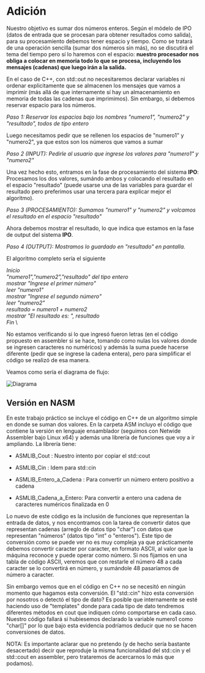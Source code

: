 # Adición


Nuestro objetivo es sumar dos números enteros. Según el módelo de IPO (datos de entrada que se procesan para obtener resultados como salida), para su procesamiento debemos tener espacio y tiempo. Como se tratará de una operación sencilla (sumar dos números sin más), no se discutirá el tema del tiempo pero sí lo haremos con el espacio: **nuestro procesador nos obliga a colocar en memoria todo lo que se procesa, incluyendo los mensajes (cadenas) que luego irán a la salida.**

En el caso de C++, con std::out no necesitaremos declarar variables ni ordenar explicitamente que se almacenen los mensajes que vamos a imprimir (más allá de que internamente sí hay un almacenamiento en memoria de todas las cadenas que imprimimos). Sin embargo, sí debemos reservar espacio para los números. 

*Paso 1: Reservar los espacios bajo los nombres "numero1", "numero2" y "resultado", todos de tipo entero*

Luego necesitamos pedir que se rellenen los espacios de "numero1" y "numero2", ya que estos son los números que
vamos a sumar

*Paso 2 (INPUT): Pedirle al usuario que ingrese los valores para "numero1" y "numero2"*

Una vez hecho esto, entramos en la fase de procesamiento del sistema **IPO**: Procesamos los dos valores, sumándo ambos
y colocando el resultado en el espacio "resultado" (puede usarse una de las variables para guardar el resultado pero
preferimos usar una tercera para explicar mejor el algoritmo).

*Paso 3 (PROCESAMIENTO):  Sumamos "numero1" y "numero2" y volcamos el resultado en el espacio "resultado"*

Ahora debemos mostrar el resultado, lo que indica que estamos en la fase de output del sistema **IPO**.

*Paso 4 (OUTPUT):  Mostramos lo guardado en "resultado" en pantalla.*


El algoritmo completo sería el siguiente

*Inicio \
   "numero1","numero2","resultado" del tipo entero  \
    mostrar "Ingrese el primer número" \
    leer "numero1" \
    mostrar "Ingrese el segundo número" \
    leer "numero2" \
    resultado = numero1 + numero2 \
    mostrar "El resultado es: ", resultado \
Fin* \

No estamos verificando si lo que ingresó fueron letras (en el código propuesto en assembler si se hace, tomando
como nulas los valores donde se ingresen caracteres no numéricos) y además la suma puede hacerse diferente (pedir que se ingrese la cadena entera), pero para simplificar el código se realizó de esa manera.

Veamos como sería el diagrama de flujo:


![Diagrama](https://github.com/Ferig83/AED/blob/master/DD-Adici%C3%B3n/diagrama.png)


## Versión en NASM

En este trabajo práctico se incluye el código en C++ de un algoritmo simple en donde se suman 
dos valores. En la carpeta ASM incluyo el código que contiene la versión en lenguaje ensamblador
(seguimos con Netwide Assembler bajo Linux x64) y además una librería de funciones que
voy a ir ampliando. La librería tiene:


* ASMLIB_Cout  : Nuestro intento por copiar el std::cout

* ASMLIB_Cin   : Idem para std::cin

* ASMLIB_Entero_a_Cadena : Para convertir un número entero positivo a cadena

* ASMLIB_Cadena_a_Entero: Para convertir a entero una cadena de caracteres numéricos finalizada en 0


Lo nuevo de este código es la inclusión de funciones que representan la entrada de datos, y nos encontramos
con la tarea de convertir datos que representan cadenas (arreglo de datos tipo "char") con datos que 
representan "números" (datos tipo "int" o "enteros"). Este tipo de conversión como se puede ver no es muy 
compleja ya que prácticamente debemos convertir caracter por caracter, en formato ASCII, al valor que la
máquina reconoce y puede operar como número. Si nos fijamos en una tabla de código ASCII, veremos que
con restarle el número 48 a cada caracter se lo convertirá en número, y sumándole 48 pasaríamos de 
número a caracter.

Sin embargo vemos que en el código en C++ no se necesitó en ningún momento que hagamos esta conversión. El 
"std::cin" hizo esta conversión por nosotros o detectó el tipo de dato?  Es posible que internamente se esté
haciendo uso de "templates" donde para cada tipo de dato tendremos diferentes métodos en cout que indiquen
cómo comportarse en cada caso. Nuestro código fallará si hubiesemos declarado la variable numero1 como "char\[\]" 
por lo que bajo esta evidencia podríamos deducir que no se hacen conversiones de datos.


NOTA: Es importante aclarar que no pretendo (y de hecho sería bastante desacertado) decir que reproduje la misma 
funcionalidad del std::cin y el std::cout  en assembler, pero trataremos de acercarnos lo más que podamos).






